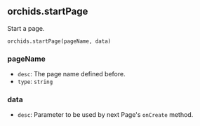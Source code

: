 
## orchids.startPage

Start a page.

```
orchids.startPage(pageName, data)
```

### pageName

* `desc`: The page name defined before.
* `type`: `string`

### data

* `desc`: Parameter to be used by next Page's `onCreate` method.
